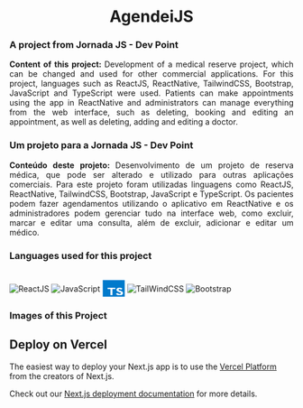 <h1 align="center">AgendeiJS</h1>

<div>
  <h3 align="justify">A project from Jornada JS - Dev Point</h3>
  <p align="justify"><strong>Content of this project: </strong>Development of a medical reserve project, which can be changed and used for other commercial applications. For this project, languages ​​such as ReactJS, ReactNative, TailwindCSS, Bootstrap, JavaScript and TypeScript were used. Patients can make appointments using the app in ReactNative and administrators can manage everything from the web interface, such as deleting, booking and editing an appointment, as well as deleting, adding and editing a doctor.</p>
</div>

<div>
  <h3 align="justify">Um projeto para a Jornada JS - Dev Point</h3>
    <p align="justify"><strong>Conteúdo deste projeto: </strong>Desenvolvimento de um projeto de reserva médica, que pode ser alterado e utilizado para outras aplicações comerciais. Para este projeto foram utilizadas linguagens como ReactJS, ReactNative, TailwindCSS, Bootstrap, JavaScript e TypeScript. Os pacientes podem fazer agendamentos utilizando o aplicativo em ReactNative e os administradores podem gerenciar tudo na interface web, como excluir, marcar e editar uma consulta, além de excluir, adicionar e editar um médico.</p>
</div>

<h3 align="left">Languages ​​used for this project</h3>
<div style="display: inline_block"><br>
  <img align="center" alt="ReactJS" height="30" width="40" src="https://cdn.jsdelivr.net/gh/devicons/devicon@latest/icons/react/react-original.svg" />
  <img align="center" alt="JavaScript" height="30" width="40" src="https://cdn.jsdelivr.net/gh/devicons/devicon@latest/icons/javascript/javascript-original.svg" />          
  <img align="center" alt="Typescript" height="30" width="40" src="https://raw.githubusercontent.com/devicons/devicon/master/icons/typescript/typescript-original.svg">
  <img align="center" alt="TailWindCSS" height="30" width="40" src="https://cdn.jsdelivr.net/gh/devicons/devicon@latest/icons/tailwindcss/tailwindcss-original.svg" />
  <img align="center" alt="Bootstrap" height="30" width="40" src="https://cdn.jsdelivr.net/gh/devicons/devicon@latest/icons/bootstrap/bootstrap-original.svg" />
</div>

<h3>Images of this Project</h3>

## Deploy on Vercel

The easiest way to deploy your Next.js app is to use the [Vercel Platform](https://vercel.com/new?utm_medium=default-template&filter=next.js&utm_source=create-next-app&utm_campaign=create-next-app-readme) from the creators of Next.js.

Check out our [Next.js deployment documentation](https://nextjs.org/docs/deployment) for more details.

